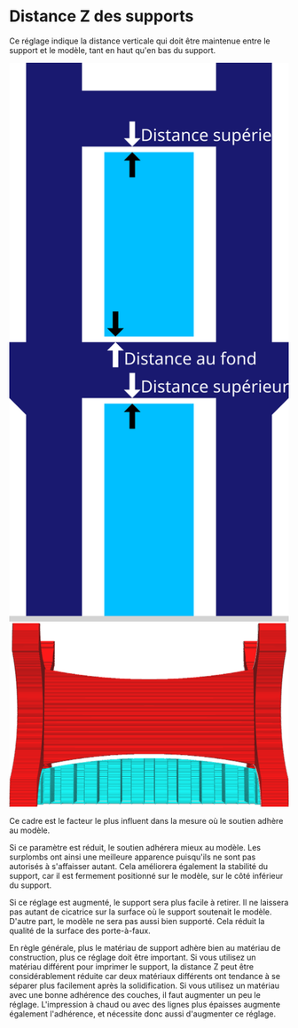 Distance Z des supports
====
Ce réglage indique la distance verticale qui doit être maintenue entre le support et le modèle, tant en haut qu'en bas du support.

![La distance Z détermine à la fois le côté supérieur et le côté inférieur du support](../images/support_top_bottom_distance_fr.svg)
![Une distance verticale entre le modèle et le support (exagérée)](../../../articles/images/support_z_distance.png)

Ce cadre est le facteur le plus influent dans la mesure où le soutien adhère au modèle.

Si ce paramètre est réduit, le soutien adhérera mieux au modèle. Les surplombs ont ainsi une meilleure apparence puisqu'ils ne sont pas autorisés à s'affaisser autant. Cela améliorera également la stabilité du support, car il est fermement positionné sur le modèle, sur le côté inférieur du support.

Si ce réglage est augmenté, le support sera plus facile à retirer. Il ne laissera pas autant de cicatrice sur la surface où le support soutenait le modèle. D'autre part, le modèle ne sera pas aussi bien supporté. Cela réduit la qualité de la surface des porte-à-faux.

En règle générale, plus le matériau de support adhère bien au matériau de construction, plus ce réglage doit être important. Si vous utilisez un matériau différent pour imprimer le support, la distance Z peut être considérablement réduite car deux matériaux différents ont tendance à se séparer plus facilement après la solidification. Si vous utilisez un matériau avec une bonne adhérence des couches, il faut augmenter un peu le réglage. L'impression à chaud ou avec des lignes plus épaisses augmente également l'adhérence, et nécessite donc aussi d'augmenter ce réglage.
